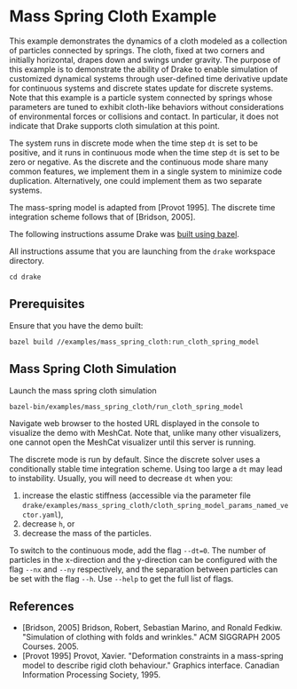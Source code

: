 Mass Spring Cloth Example
================================================================================

This example demonstrates the dynamics of a cloth modeled as a collection of
particles connected by springs. The cloth, fixed at two corners and
initially horizontal, drapes down and swings under gravity. The purpose of this
example is to demonstrate the ability of Drake to enable simulation of
customized dynamical systems through user-defined time derivative update for
continuous systems and discrete states update for discrete systems. Note that
this example is a particle system connected by springs whose parameters are
tuned to exhibit cloth-like behaviors without considerations of environmental
forces or collisions and contact. In particular, it does not indicate that Drake
supports cloth simulation at this point.

The system runs in discrete mode when the time step `dt` is set to be positive,
and it runs in continuous mode when the time step `dt` is set to be zero or
negative. As the discrete and the continuous mode share many common features, we
implement them in a single system to minimize code duplication. Alternatively,
one could implement them as two separate systems.

The mass-spring model is adapted from [Provot 1995]. The discrete time
integration scheme follows that of [Bridson, 2005].

The following instructions assume Drake was
[built using bazel](https://drake.mit.edu/bazel.html?highlight=bazel).

All instructions assume that you are launching from the `drake` workspace
directory.
```
cd drake
```

Prerequisites
-------------

Ensure that you have the demo built:

```
bazel build //examples/mass_spring_cloth:run_cloth_spring_model
```


Mass Spring Cloth Simulation
---------------------
Launch the mass spring cloth simulation
```
bazel-bin/examples/mass_spring_cloth/run_cloth_spring_model
```

Navigate web browser to the hosted URL displayed in the console to visualize
the demo with MeshCat. Note that, unlike many other visualizers, one cannot
open the MeshCat visualizer until this server is running.

The discrete mode is run by default. Since the discrete solver uses a
conditionally stable time integration scheme. Using too large a `dt`
may lead to instability. Usually, you will need to decrease `dt` when you:

 1. increase the elastic stiffness (accessible via the parameter file 
 `drake/examples/mass_spring_cloth/cloth_spring_model_params_named_vector.yaml`),
 2. decrease `h`, or
 3. decrease the mass of the particles.

To switch to the continuous mode, add the flag `--dt=0`. The number
of particles in the x-direction and the y-direction can be configured
with the flag `--nx` and `--ny` respectively, and the separation
between particles can be set with the flag `--h`. Use `--help` to
get the full list of flags.

References
-------------------------------------------------
 - [Bridson, 2005] Bridson, Robert, Sebastian
 Marino, and Ronald Fedkiw. "Simulation of clothing with folds and wrinkles."
 ACM SIGGRAPH 2005 Courses. 2005.
 - [Provot 1995] Provot, Xavier.
 "Deformation constraints in a mass-spring model to describe rigid cloth
 behaviour." Graphics interface. Canadian Information Processing Society, 1995.
